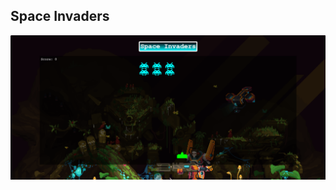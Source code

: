 ## Space Invaders

![Image Alt](https://github.com/Thishara-Herath/Space-Invaders/blob/1ba7faa6b406a0b558fa9f5bf9a185daa96d9260/sp1.png)



